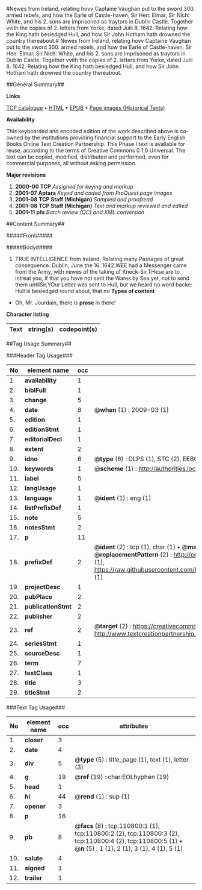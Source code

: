 #Newes from Ireland, relating hovv Captaine Vaughan put to the sword 300. armed rebels, and how the Earle of Castle-haven, Sir Hen: Elmar, Sir Nich: White, and his 2. sons are imprisoned as traytors in Dublin Castle. Together vvith the copies of 2. letters from Yorke, dated Julii 8. 1642. Relating how the King hath besiedged Hull, and how Sir John Hotham hath drowned the country thereabout.#
Newes from Ireland, relating hovv Captaine Vaughan put to the sword 300. armed rebels, and how the Earle of Castle-haven, Sir Hen: Elmar, Sir Nich: White, and his 2. sons are imprisoned as traytors in Dublin Castle. Together vvith the copies of 2. letters from Yorke, dated Julii 8. 1642. Relating how the King hath besiedged Hull, and how Sir John Hotham hath drowned the country thereabout.

##General Summary##

**Links**

[TCP catalogue](http://www.ota.ox.ac.uk/tcp/)  • 
[HTML](http://tei.it.ox.ac.uk/tcp/Texts-HTML/free/A67/A67869.html)  • 
[EPUB](http://tei.it.ox.ac.uk/tcp/Texts-EPUB/free/A67/A67869.epub) • 
[Page images (Historical Texts)](https://data.historicaltexts.jisc.ac.uk/view?pubId=eebo-99858742e&pageId=eebo-99858742e-110800-1)

**Availability**

This keyboarded and encoded edition of the
	       work described above is co-owned by the institutions
	       providing financial support to the Early English Books
	       Online Text Creation Partnership. This Phase I text is
	       available for reuse, according to the terms of Creative
	       Commons 0 1.0 Universal. The text can be copied,
	       modified, distributed and performed, even for
	       commercial purposes, all without asking permission.

**Major revisions**

1. __2000-00__ __TCP__ *Assigned for keying and markup*
1. __2001-07__ __Aptara__ *Keyed and coded from ProQuest page images*
1. __2001-08__ __TCP Staff (Michigan)__ *Sampled and proofread*
1. __2001-08__ __TCP Staff (Michigan)__ *Text and markup reviewed and edited*
1. __2001-11__ __pfs__ *Batch review (QC) and XML conversion*

##Content Summary##

#####Front#####

#####Body#####

1. TRUE
INTELLIGENCE
from Ireland, Relating many
Passages of great consequence.
Dublin, June the 16. 1642.WEE had a Messenger came from the
Army, with newes of the taking of
Kneck-Sir,THese are to intreat you, if that you have not
sent the Wares by Sea yet, not to send them
untilSir,YOur Letter was sent to Hull, but we heard no word
backe: Hull is besiedged round about, that no
**Types of content**

  * Oh, Mr. Jourdain, there is **prose** in there!

**Character listing**


|Text|string(s)|codepoint(s)|
|---|---|---|

##Tag Usage Summary##

###Header Tag Usage###

|No|element name|occ|attributes|
|---|---|---|---|
|1.|__availability__|1||
|2.|__biblFull__|1||
|3.|__change__|5||
|4.|__date__|8| @__when__ (1) : 2009-03 (1)|
|5.|__edition__|1||
|6.|__editionStmt__|1||
|7.|__editorialDecl__|1||
|8.|__extent__|2||
|9.|__idno__|6| @__type__ (6) : DLPS (1), STC (2), EEBO-CITATION (1), PROQUEST (1), VID (1)|
|10.|__keywords__|1| @__scheme__ (1) : http://authorities.loc.gov/ (1)|
|11.|__label__|5||
|12.|__langUsage__|1||
|13.|__language__|1| @__ident__ (1) : eng (1)|
|14.|__listPrefixDef__|1||
|15.|__note__|5||
|16.|__notesStmt__|2||
|17.|__p__|11||
|18.|__prefixDef__|2| @__ident__ (2) : tcp (1), char (1)  •  @__matchPattern__ (2) : ([0-9\-]+):([0-9IVX]+) (1), (.+) (1)  •  @__replacementPattern__ (2) : http://eebo.chadwyck.com/downloadtiff?vid=$1&page=$2 (1), https://raw.githubusercontent.com/textcreationpartnership/Texts/master/tcpchars.xml#$1 (1)|
|19.|__projectDesc__|1||
|20.|__pubPlace__|2||
|21.|__publicationStmt__|2||
|22.|__publisher__|2||
|23.|__ref__|2| @__target__ (2) : https://creativecommons.org/publicdomain/zero/1.0/ (1), http://www.textcreationpartnership.org/docs/. (1)|
|24.|__seriesStmt__|1||
|25.|__sourceDesc__|1||
|26.|__term__|7||
|27.|__textClass__|1||
|28.|__title__|3||
|29.|__titleStmt__|2||


###Text Tag Usage###

|No|element name|occ|attributes|
|---|---|---|---|
|1.|__closer__|3||
|2.|__date__|4||
|3.|__div__|5| @__type__ (5) : title_page (1), text (1), letter (3)|
|4.|__g__|19| @__ref__ (19) : char:EOLhyphen (19)|
|5.|__head__|1||
|6.|__hi__|44| @__rend__ (1) : sup (1)|
|7.|__opener__|3||
|8.|__p__|16||
|9.|__pb__|8| @__facs__ (8) : tcp:110800:1 (1), tcp:110800:2 (2), tcp:110800:3 (2), tcp:110800:4 (2), tcp:110800:5 (1)  •  @__n__ (5) : 1 (1), 2 (1), 3 (1), 4 (1), 5 (1)|
|10.|__salute__|4||
|11.|__signed__|1||
|12.|__trailer__|1||
